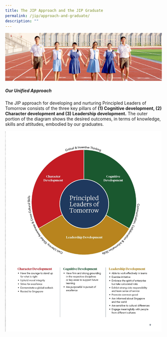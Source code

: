 ```yaml
---
title: The JIP Approach and the JIP Graduate
permalink: /jip/approach-and-graduate/
description: ""
---
```

![](/images/01%20Banner%20Photos/03%20subpage%20JIP.jpg)

##### **Our Unified Approach**

The JIP approach for developing and nurturing Principled Leaders of Tomorrow consists of the three key pillars of **(1) Cognitive development, (2) Character development and (3) Leadership development.** The outer portion of the diagram shows the desired outcomes, in terms of  knowledge, skills and attitudes, embodied by our graduates.

![](/images/04%20JIP/the%20jip%20approach.jpg)